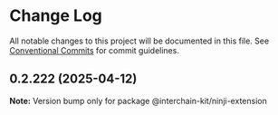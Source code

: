 # Change Log

All notable changes to this project will be documented in this file.
See [Conventional Commits](https://conventionalcommits.org) for commit guidelines.

## 0.2.222 (2025-04-12)

**Note:** Version bump only for package @interchain-kit/ninji-extension
